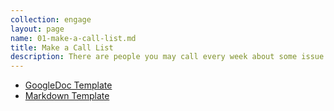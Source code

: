 ```yaml
---
collection: engage
layout: page
name: 01-make-a-call-list.md
title: Make a Call List
description: There are people you may call every week about some issue or another. Make a list.
---
```




* [GoogleDoc Template](https://docs.google.com/document/d/1u4tNTmxM4d_ZuLuWZkfVc8srwIodhcl_nMh4KzgckMs/edit?usp=sharing)
* [Markdown Template](political-call-list.html)
